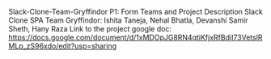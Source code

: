 Slack-Clone-Team-Gryffindor
P1: Form Teams and Project Description
Slack Clone SPA
Team Gryffindor: Ishita Taneja, Nehal Bhatla, Devanshi Samir Sheth, Hany Raza
Link to the project google doc: https://docs.google.com/document/d/1xMDOpJG8RN4qtiKfjxRfBdjI73VetslRMLp_zS96xdo/edit?usp=sharing
